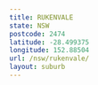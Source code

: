 ```yaml
---
title: RUKENVALE
state: NSW
postcode: 2474
latitude: -28.499375
longitude: 152.88504
url: /nsw/rukenvale/
layout: suburb
---
```


